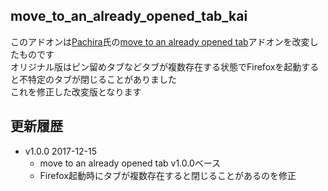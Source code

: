 ## move_to_an_already_opened_tab_kai
このアドオンは[Pachira](https://addons.mozilla.org/ja/firefox/user/anonymous-a0bba9187b568f98732d22d51c5955a6/)氏の[move to an already opened tab](https://addons.mozilla.org/ja/firefox/addon/move-to-an-already-opened-tab/)アドオンを改変したものです  
オリジナル版はピン留めタブなどタブが複数存在する状態でFirefoxを起動すると不特定のタブが閉じることがありました  
これを修正した改変版となります  

## 更新履歴

* v1.0.0 2017-12-15
  - move to an already opened tab v1.0.0ベース
  - Firefox起動時にタブが複数存在すると閉じることがあるのを修正
